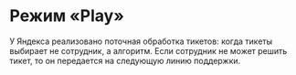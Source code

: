 # Режим «Play»

У Яндекса реализовано поточная обработка тикетов: когда тикеты выбирает не сотрудник, а алгоритм. Если сотрудник не может решить тикет, то он передается на следующую линию поддержки. 